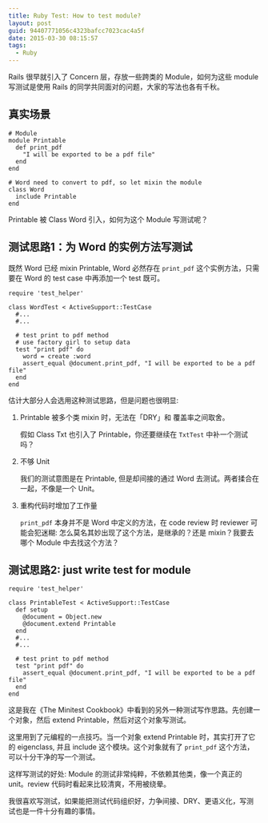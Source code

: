 ```yaml
---
title: Ruby Test: How to test module?
layout: post
guid: 94407771056c4323bafcc7023cac4a5f
date: 2015-03-30 08:15:57
tags:
  - Ruby
---
```


Rails 很早就引入了 Concern 层，存放一些跨类的 Module，如何为这些 module 写测试是使用 Rails 的同学共同面对的问题，大家的写法也各有千秋。

## 真实场景

```
# Module
module Printable
  def print_pdf
    "I will be exported to be a pdf file"
  end
end

# Word need to convert to pdf, so let mixin the module
class Word
  include Printable
end
```

Printable 被 Class Word 引入，如何为这个 Module 写测试呢？

## 测试思路1：为 Word 的实例方法写测试

既然 Word 已经 mixin Printable, Word 必然存在 `print_pdf` 这个实例方法，只需要在 Word 的 test case 中再添加一个 test 既可。

```
require 'test_helper'

class WordTest < ActiveSupport::TestCase
  #...
  #...

  # test print to pdf method
  # use factory girl to setup data
  test "print pdf" do
    word = create :word
    assert_equal @document.print_pdf, "I will be exported to be a pdf file"
  end
end
```

估计大部分人会选用这种测试思路，但是问题也很明显:

1. Printable 被多个类 mixin 时，无法在「DRY」和 覆盖率之间取舍。

    假如 Class Txt 也引入了 Printable，你还要继续在 `TxtTest` 中补一个测试吗？

2. 不够 Unit

    我们的测试意图是在 Printable, 但是却间接的通过 Word 去测试。两者揉合在一起，不像是一个 Unit。

3. 重构代码时增加了工作量

    `print_pdf` 本身并不是 Word 中定义的方法，在 code review 时 reviewer 可能会犯迷糊: 怎么莫名其妙出现了这个方法，是继承的？还是 mixin？我要去哪个 Module 中去找这个方法？


## 测试思路2: just write test for module

```
require 'test_helper'

class PrintableTest < ActiveSupport::TestCase
  def setup
    @document = Object.new
    @document.extend Printable
  end
  #...
  #...

  # test print to pdf method
  test "print pdf" do
    assert_equal @document.print_pdf, "I will be exported to be a pdf file"
  end
end
```

这是我在《The Minitest Cookbook》中看到的另外一种测试写作思路。先创建一个对象，然后 extend Printable，然后对这个对象写测试。

这里用到了元编程的一点技巧。当一个对象 extend Printable 时，其实打开了它的 eigenclass, 并且 include 这个模块。这个对象就有了 `print_pdf` 这个方法，可以十分干净的写一个测试。

这样写测试的好处: Module 的测试非常纯粹，不依赖其他类，像一个真正的 unit。review 代码时看起来比较清爽，不用被绕晕。

我很喜欢写测试，如果能把测试代码组织好，力争间接、DRY、更语义化，写测试也是一件十分有趣的事情。
